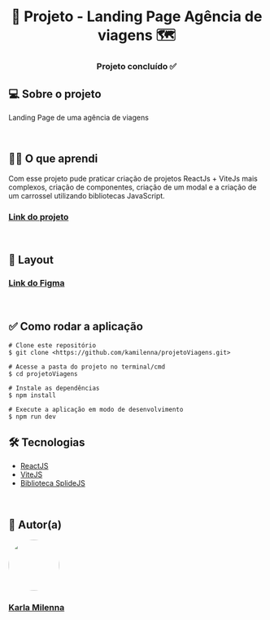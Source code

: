 <h1 align="center"> 🛫 Projeto - Landing Page Agência de viagens 🗺️</h1>

<h3 align="center"> 
	Projeto concluído ✅
</h3>

<h2>💻 Sobre o projeto</h2>
<p>Landing Page de uma agência de viagens</p> 

<br>

<h2>👩‍🎓 O que aprendi</h2>
Com esse projeto pude praticar criação de projetos ReactJs + ViteJs mais complexos, criação de componentes, criação de um modal e a criação de um carrossel utilizando bibliotecas JavaScript.

<h3><strong><a href="#">Link do projeto</a></strong></h3>

<br>

<h2>🎨 Layout</h2>
<h3><strong><a href="https://www.figma.com/file/OquvQBGQbJiCxkPVU5tNWH/Projeto-viagens?node-id=0%3A1&t=U7EECwtciekzGnnN-1">Link do Figma</a></strong></h3>

<br>

<h2>✅ Como rodar a aplicação</h2>

```
# Clone este repositório
$ git clone <https://github.com/kamilenna/projetoViagens.git>

# Acesse a pasta do projeto no terminal/cmd
$ cd projetoViagens

# Instale as dependências
$ npm install

# Execute a aplicação em modo de desenvolvimento
$ npm run dev
```


<h2>🛠 Tecnologias</h2>
<ul>
    <li><a href="https://pt-br.reactjs.org/">ReactJS</a></li>
    <li><a href="https://vitejs.dev/">ViteJS</a></li>
    <li><a href="https://splidejs.com/">Biblioteca SplideJS</a></li>
</ul>

<br>

<h2>🦸 Autor(a)</h2>
<a href="https://karlamilenna.netlify.app/">
 <img style="border-radius: 50%;" src="https://avatars.githubusercontent.com/u/62101215?v=4" width="100px;" alt=""/>
 <br />
 <h3><b>Karla Milenna</b></h3></a>
